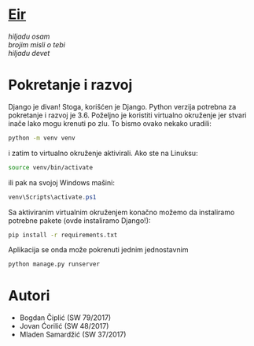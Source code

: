 # [Eir](https://en.wikipedia.org/wiki/Eir)

<em>
hiljadu osam <br>
brojim misli o tebi <br>
hiljadu devet
</em>

# Pokretanje i razvoj

Django je divan! Stoga, korišćen je Django. Python verzija potrebna za pokretanje
i razvoj je 3.6. Poželjno je koristiti virtualno okruženje jer stvari inače lako
mogu krenuti po zlu. To bismo ovako nekako uradili:
```sh
python -m venv venv
```
i zatim to virtualno okruženje aktivirali. Ako ste na Linuksu:
```sh
source venv/bin/activate
```
ili pak na svojoj Windows mašini:
```powershell
venv\Scripts\activate.ps1
```
Sa aktiviranim virtualnim okruženjem konačno možemo da instaliramo potrebne pakete
(ovde instaliramo Django!):
```sh
pip install -r requirements.txt
```
Aplikacija se onda može pokrenuti jednim jednostavnim
```sh
python manage.py runserver
```

# Autori
- Bogdan Čiplić (SW 79/2017)
- Jovan Ćorilić (SW 48/2017)
- Mladen Samardžić (SW 37/2017)
